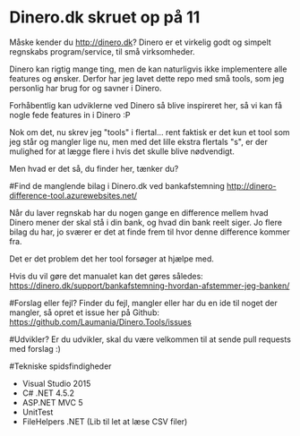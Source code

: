 # Dinero.dk skruet op på 11
Måske kender du http://dinero.dk?
Dinero er et virkelig godt og simpelt regnskabs program/service, til små virksomheder.

Dinero kan rigtig mange ting, men de kan naturligvis ikke implementere alle features og ønsker. Derfor har jeg lavet dette repo med små tools, som jeg personlig har brug for og savner i Dinero. 

Forhåbentlig kan udviklerne ved Dinero så blive inspireret her, så vi kan få nogle fede features in i Dinero :P

Nok om det, nu skrev jeg "tools" i flertal... rent faktisk er det kun et tool som jeg står og mangler lige nu, men med det lille ekstra flertals "s", er der mulighed for at lægge flere i hvis det skulle blive nødvendigt.

Men hvad er det så, du finder her, tænker du?

#Find de manglende bilag i Dinero.dk ved bankafstemning
http://dinero-difference-tool.azurewebsites.net/

Når du laver regnskab har du nogen gange en difference mellem hvad Dinero mener der skal stå i din bank, og hvad din bank reelt siger. Jo flere bilag du har, jo sværer er det at finde frem til hvor denne difference kommer fra.

Det er det problem det her tool forsøger at hjælpe med.

Hvis du vil gøre det manualet kan det gøres således:
https://dinero.dk/support/bankafstemning-hvordan-afstemmer-jeg-banken/

#Forslag eller fejl?
Finder du fejl, mangler eller har du en ide til noget der mangler, så opret et issue her på Github:
https://github.com/Laumania/Dinero.Tools/issues

#Udvikler?
Er du udvikler, skal du være velkommen til at sende pull requests med forslag :)

#Tekniske spidsfindigheder
- Visual Studio 2015
- C# .NET 4.5.2
- ASP.NET MVC 5
- UnitTest
- FileHelpers .NET (Lib til let at læse CSV filer)

